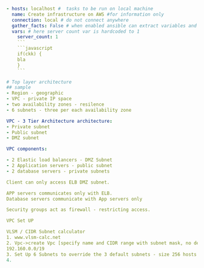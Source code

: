 
```yaml
- hosts: localhost #  tasks to be run on local machine
  name: Create infrastructure on AWS #for information only  
  connection: local # do not connect anywhere 
  gather_facts: False # when enabled ansible can extract variables and facts such as os version or interface details
  vars: # here server count var is hardcoded to 1
    server_count: 1
    ```
    ```javascript
    if(ckk) {
    bla
    }
    ```

# Top layer architecture 
## sample
- Region - geographic
- VPC - private IP space 
- two availability zones - resilence
- 6 subnets - three per each availability zone

VPC - 3 Tier Architecture architecture:
- Private subnet
- Public subnet
- DMZ subnet

VPC components: 

- 2 Elastic load balancers - DMZ Subnet 
- 2 Application servers - public subnet 
- 2 database servers - private subnets

Client can only access ELB DMZ subnet. 

APP servers communicates only with ELB. 
Database servers communicate with App servers only

Security groups act as firewall - restricting access. 

VPC Set UP

VLSM / CIDR Subnet calculator 
1. www.vlsm-calc.net
2. Vpc->create Vpc [specify name and CIDR range with subnet mask, no dedicated Tenancy]
192.160.0.0/19
3. Set Up 6 Subnets to override the 3 default subnets - size 256 hosts each
4. 



 
